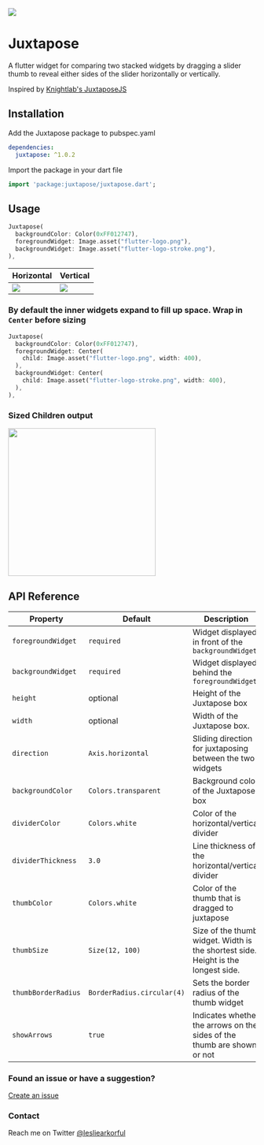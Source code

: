<img src="https://github.com/lesliearkorful/juxtapose/raw/master/assets/juxtapose_banner.jpg"/>

# Juxtapose

A flutter widget for comparing two stacked widgets by dragging a slider thumb to
reveal either sides of the slider horizontally or vertically.

Inspired by <a href="https://juxtapose.knightlab.com" target="_blank">Knightlab's JuxtaposeJS</a>

## Installation

Add the Juxtapose package to pubspec.yaml
```yaml
dependencies:
  juxtapose: ^1.0.2
```

Import the package in your dart file
```dart
import 'package:juxtapose/juxtapose.dart';
```

## Usage
```dart
Juxtapose(
  backgroundColor: Color(0xFF012747),
  foregroundWidget: Image.asset("flutter-logo.png"),
  backgroundWidget: Image.asset("flutter-logo-stroke.png"),
),
```

| Horizontal | Vertical |
|---|---|
|<img src="https://github.com/lesliearkorful/juxtapose/raw/master/assets/horizontal.gif"/>|<img src="https://github.com/lesliearkorful/juxtapose/raw/master/assets/vertical.gif"/>


### By default the inner widgets expand to fill up space. Wrap in `Center` before sizing
```dart
Juxtapose(
  backgroundColor: Color(0xFF012747),
  foregroundWidget: Center(
    child: Image.asset("flutter-logo.png", width: 400),
  ),
  backgroundWidget: Center(
    child: Image.asset("flutter-logo-stroke.png", width: 400),
  ),
),
```

### Sized Children output

<img src="https://github.com/lesliearkorful/juxtapose/raw/master/assets/sized_children.png" height=300>

## API Reference

| Property | Default | Description | Type |
|---|---|---|---|
|`foregroundWidget`|`required`|Widget displayed in front of the `backgroundWidget`|`Widget`
|`backgroundWidget`|`required`|Widget displayed behind the `foregroundWidget`|`Widget`
|`height`|optional|Height of the Juxtapose box|`double`
|`width`|optional| Width of the Juxtapose box.|`double`
|`direction`|`Axis.horizontal`|Sliding direction for juxtaposing between the two widgets|`Axis`
|`backgroundColor`|`Colors.transparent`|Background color of the Juxtapose box|`Color`
|`dividerColor`|`Colors.white`|Color of the horizontal/vertical divider|`Color`
|`dividerThickness`|`3.0`|Line thickness of the horizontal/vertical divider|`double`
|`thumbColor`|`Colors.white`|Color of the thumb that is dragged to juxtapose|`Color`
|`thumbSize`|`Size(12, 100)`|Size of the thumb widget. Width is the shortest side. Height is the longest side.|`Size`
|`thumbBorderRadius`|`BorderRadius.circular(4)`|Sets the border radius of the thumb widget|`BorderRadius`
|`showArrows`|`true`|Indicates whether the arrows on the sides of the thumb are shown or not|`bool`


### Found an issue or have a suggestion?
<a href="https://github.com/lesliearkorful/juxtapose/issues/new" target="_blank"> Create an issue</a>

### Contact
Reach me on Twitter <a href="https://twitter.com/lesliearkorful" target="_blank">@lesliearkorful</a>
